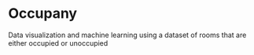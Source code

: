 # Occupany
Data visualization and machine learning using a dataset of rooms that are either occupied or unoccupied
